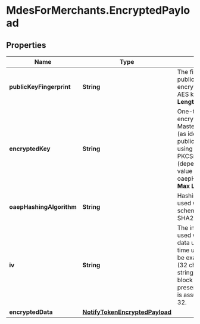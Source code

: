 # MdesForMerchants.EncryptedPayload

## Properties
Name | Type | Description | Notes
------------ | ------------- | ------------- | -------------
**publicKeyFingerprint** | **String** | The fingerprint of the public key used to encrypt the ephemeral AES key.     __Max Length:64__  | 
**encryptedKey** | **String** | One-time use AES key encrypted by the MasterCard public key (as identified by publicKeyFingerprint) using the OAEP or PKCS#1 v1.5 scheme (depending on the value of oaepHashingAlgorithm.     __Max Length:512__  | 
**oaepHashingAlgorithm** | **String** | Hashing algorithm used with the OAEP scheme. Must be either SHA256 or SHA512.  | [optional] 
**iv** | **String** | The initialization vector used when encrypting data using the one-time use AES key. Must be exactly 16 bytes (32 character hex string) to match the block size. If not present, an IV of zero is assumed. Length - 32.  | [optional] 
**encryptedData** | [**NotifyTokenEncryptedPayload**](NotifyTokenEncryptedPayload.md) |  | 


